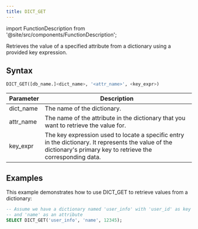 ```yaml
---
title: DICT_GET
---
```

import FunctionDescription from '@site/src/components/FunctionDescription';

<FunctionDescription description="Introduced or updated: v1.2.636"/>

Retrieves the value of a specified attribute from a dictionary using a provided key expression.

## Syntax

```sql
DICT_GET([db_name.]<dict_name>, '<attr_name>', <key_expr>)
```

| Parameter | Description                                                                                                                                                       |
|-----------|-------------------------------------------------------------------------------------------------------------------------------------------------------------------|
| dict_name | The name of the dictionary.                                                                                                                                       |
| attr_name | The name of the attribute in the dictionary that you want to retrieve the value for.                                                                              |
| key_expr  | The key expression used to locate a specific entry in the dictionary. It represents the value of the dictionary's primary key to retrieve the corresponding data. |

## Examples

This example demonstrates how to use DICT_GET to retrieve values from a dictionary:

```sql
-- Assume we have a dictionary named 'user_info' with 'user_id' as key
-- and 'name' as an attribute
SELECT DICT_GET('user_info', 'name', 12345);
```